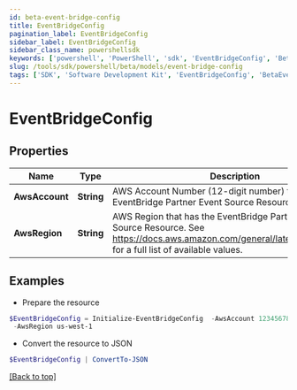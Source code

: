 ```yaml
---
id: beta-event-bridge-config
title: EventBridgeConfig
pagination_label: EventBridgeConfig
sidebar_label: EventBridgeConfig
sidebar_class_name: powershellsdk
keywords: ['powershell', 'PowerShell', 'sdk', 'EventBridgeConfig', 'BetaEventBridgeConfig'] 
slug: /tools/sdk/powershell/beta/models/event-bridge-config
tags: ['SDK', 'Software Development Kit', 'EventBridgeConfig', 'BetaEventBridgeConfig']
---
```



# EventBridgeConfig

## Properties

Name | Type | Description | Notes
------------ | ------------- | ------------- | -------------
**AwsAccount** | **String** | AWS Account Number (12-digit number) that has the EventBridge Partner Event Source Resource. | [required]
**AwsRegion** | **String** | AWS Region that has the EventBridge Partner Event Source Resource. See https://docs.aws.amazon.com/general/latest/gr/rande.html for a full list of available values. | [required]

## Examples

- Prepare the resource
```powershell
$EventBridgeConfig = Initialize-EventBridgeConfig  -AwsAccount 123456789012 `
 -AwsRegion us-west-1
```

- Convert the resource to JSON
```powershell
$EventBridgeConfig | ConvertTo-JSON
```


[[Back to top]](#) 

